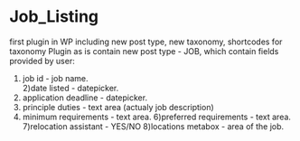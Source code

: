 # Job_Listing
first plugin in WP including new post type, new taxonomy, shortcodes for taxonomy 
Plugin as is contain new post type - JOB, which contain fields provided by user:
1) job id - job name.</br>
2)date listed - datepicker.
3) application deadline - datepicker.
4) principle duties - text area (actualy job description)
5) minimum requirements - text area.
6)preferred requirements - text area.
7)relocation assistant - YES/NO
8)locations metabox - area of the job.
